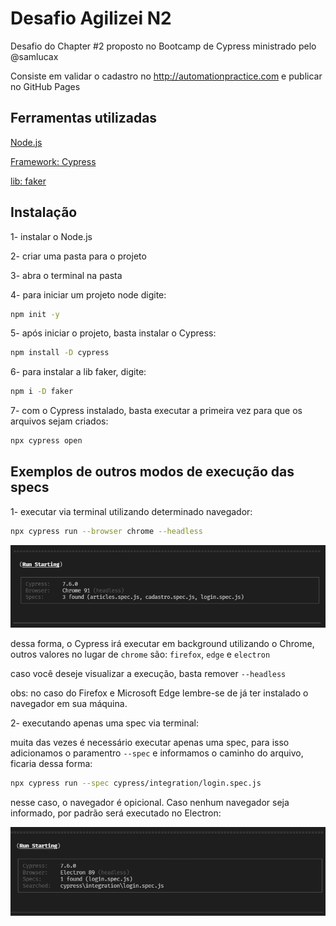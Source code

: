 # Desafio Agilizei N2

Desafio do Chapter #2 proposto no Bootcamp de Cypress ministrado pelo @samlucax

Consiste em validar o cadastro no <http://automationpractice.com> e publicar no GitHub Pages

## Ferramentas utilizadas

[Node.js](https://nodejs.org/)

[Framework: Cypress](https://www.cypress.io/)

[lib: faker](https://github.com/Marak/Faker.js)

## Instalação

1- instalar o Node.js

2- criar uma pasta para o projeto

3- abra o terminal na pasta

4- para iniciar um projeto node digite:

```bash
npm init -y
```

5- após iniciar o projeto, basta instalar o Cypress:

````bash
npm install -D cypress
````

6- para instalar a lib faker, digite:

````bash
npm i -D faker
````

7- com o Cypress instalado, basta executar a primeira vez para que os arquivos sejam criados:

````bash
npx cypress open
````

## Exemplos de outros modos de execução das specs

1- executar via terminal utilizando determinado navegador:

````bash
npx cypress run --browser chrome --headless
````

![browser-chorme](doc\chrome.png)

dessa forma, o Cypress irá executar em background utilizando o Chrome, outros valores no lugar de `chrome` são: `firefox`, `edge` e `electron`

caso você deseje visualizar a execução, basta remover `--headless`

obs: no caso do Firefox e Microsoft Edge lembre-se de já ter instalado o navegador em sua máquina.

2- executando apenas uma spec via terminal:

muita das vezes é necessário executar apenas uma spec, para isso adicionamos o paramentro `--spec` e informamos o caminho do arquivo, ficaria dessa forma:

````bash
npx cypress run --spec cypress/integration/login.spec.js
````

nesse caso, o navegador é opicional. Caso nenhum navegador seja informado, por padrão será executado no Electron:

![spec-electron](doc\spec.png)
